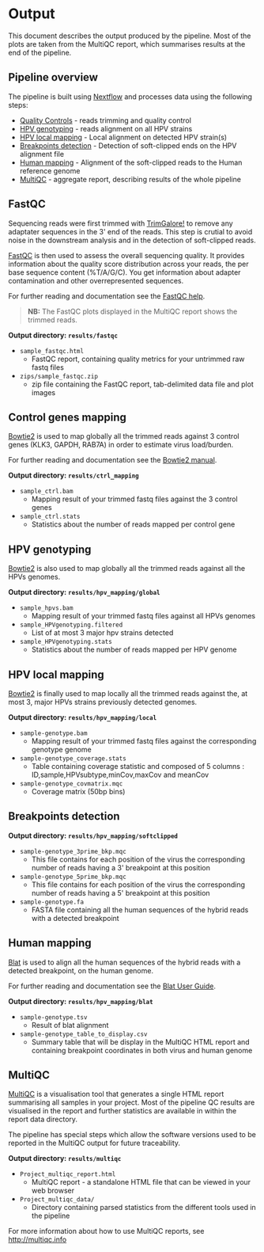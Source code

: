 # Output

This document describes the output produced by the pipeline. Most of the plots are taken from the MultiQC report, which summarises results at the end of the pipeline.

## Pipeline overview
The pipeline is built using [Nextflow](https://www.nextflow.io/)
and processes data using the following steps:

* [Quality Controls](#trimgalore) - reads trimming and quality control
* [HPV genotyping](#hpv-genotyping) - reads alignment on all HPV strains
* [HPV local mapping](#hpv-local-mapping) - Local alignment on detected HPV strain(s)
* [Breakpoints detection](#breakpoints-detection) - Detection of soft-clipped ends on the HPV alignment file
* [Human mapping](#human-mapping) - Alignment of the soft-clipped reads to the Human reference genome
* [MultiQC](#multiqc) - aggregate report, describing results of the whole pipeline


## FastQC

Sequencing reads were first trimmed with [TrimGalore!](https://github.com/FelixKrueger/TrimGalore) to remove any adaptater sequences in the 3' end of the reads. This step is crutial to avoid noise in the downstream analysis and in the detection of soft-clipped reads.

[FastQC](http://www.bioinformatics.babraham.ac.uk/projects/fastqc/) is then used to assess the overall sequencing quality. It provides information about the quality score distribution across your reads, the per base sequence content (%T/A/G/C). You get information about adapter contamination and other overrepresented sequences.

For further reading and documentation see the [FastQC help](http://www.bioinformatics.babraham.ac.uk/projects/fastqc/Help/).

> **NB:** The FastQC plots displayed in the MultiQC report shows the trimmed reads.

**Output directory: `results/fastqc`**

* `sample_fastqc.html`
  * FastQC report, containing quality metrics for your untrimmed raw fastq files
* `zips/sample_fastqc.zip`
  * zip file containing the FastQC report, tab-delimited data file and plot images

## Control genes mapping

[Bowtie2](http://bowtie-bio.sourceforge.net/bowtie2/index.shtml) is used to map globally all the trimmed reads against 3 control genes (KLK3, GAPDH, RAB7A) in order to estimate virus load/burden.

For further reading and documentation see the [Bowtie2 manual](http://bowtie-bio.sourceforge.net/bowtie2/manual.shtml).

**Output directory: `results/ctrl_mapping`**

* `sample_ctrl.bam`
  * Mapping result of your trimmed fastq files against the 3 control genes
* `sample_ctrl.stats`
  * Statistics about the number of reads mapped per control gene

## HPV genotyping

[Bowtie2](http://bowtie-bio.sourceforge.net/bowtie2/index.shtml) is also used to map globally all the trimmed reads against all the HPVs genomes.

**Output directory: `results/hpv_mapping/global`**

* `sample_hpvs.bam`
  * Mapping result of your trimmed fastq files against all HPVs genomes
* `sample_HPVgenotyping.filtered`
  * List of at most 3 major hpv strains detected
* `sample_HPVgenotyping.stats`
  * Statistics about the number of reads mapped per HPV genome

## HPV local mapping

[Bowtie2](http://bowtie-bio.sourceforge.net/bowtie2/index.shtml) is finally used to map locally all the trimmed reads against the, at most 3, major HPVs strains previously detected genomes.

**Output directory: `results/hpv_mapping/local`**

* `sample-genotype.bam`
  * Mapping result of your trimmed fastq files against the corresponding genotype genome
* `sample-genotype_coverage.stats`
  * Table containing coverage statistic and composed of 5 columns : ID,sample,HPVsubtype,minCov,maxCov and meanCov
* `sample-genotype_covmatrix.mqc`
  * Coverage matrix (50bp bins)

## Breakpoints detection

**Output directory: `results/hpv_mapping/softclipped`**

* `sample-genotype_3prime_bkp.mqc`
  * This file contains for each position of the virus the corresponding number of reads having a 3' breakpoint at this position
* `sample-genotype_5prime_bkp.mqc`
  * This file contains for each position of the virus the corresponding number of reads having a 5' breakpoint at this position
* `sample-genotype.fa`
  * FASTA file containing all the human sequences of the hybrid reads with a detected breakpoint

## Human mapping

[Blat](https://genome.ucsc.edu/cgi-bin/hgBlat) is used to align all the human sequences of the hybrid reads with a detected breakpoint, on the human genome.

For further reading and documentation see the [Blat User Guide](https://genome.ucsc.edu/goldenPath/help/blatSpec.html).

**Output directory: `results/hpv_mapping/blat`**

* `sample-genotype.tsv`
  * Result of blat alignment
* `sample-genotype_table_to_display.csv`
  * Summary table that will be display in the MultiQC HTML report and containing breakpoint coordinates in both virus and human genome

## MultiQC

[MultiQC](http://multiqc.info) is a visualisation tool that generates a single HTML report summarising all samples in your project. Most of the pipeline QC results are visualised in the report and further statistics are available in within the report data directory.

The pipeline has special steps which allow the software versions used to be reported in the MultiQC output for future traceability.

**Output directory: `results/multiqc`**

* `Project_multiqc_report.html`
  * MultiQC report - a standalone HTML file that can be viewed in your web browser
* `Project_multiqc_data/`
  * Directory containing parsed statistics from the different tools used in the pipeline

For more information about how to use MultiQC reports, see http://multiqc.info
